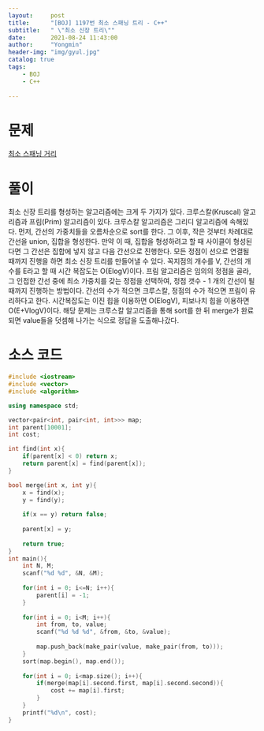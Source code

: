 ```yaml
---
layout:     post
title:      "[BOJ] 1197번 최소 스패닝 트리 - C++"
subtitle:   " \"최소 신장 트리\""
date:       2021-08-24 11:43:00
author:     "Yongmin"
header-img: "img/gyul.jpg"
catalog: true
tags:
    - BOJ
    - C++
  
---
```


# 문제
[최소 스패닝 거리](https://www.acmicpc.net/problem/1197)

# 풀이

최소 신장 트리를 형성하는 알고리즘에는 크게 두 가지가 있다. 크루스칼(Kruscal) 알고리즘과 프림(Prim) 알고리즘이 있다. 
크루스칼 알고리즘은 그리디 알고리즘에 속해있다. 먼저, 간선의 가중치들을 오름차순으로 sort를 한다.
그 이후, 작은 것부터 차례대로 간선을 union, 집합을 형성한다. 만약 이 때, 집합을 형성하려고 할 때 사이클이 형성된다면 그 간선은 집합에 넣지 않고 다음 간선으로 진행한다.
모든 정점이 선으로 연결될 때까지 진행을 하면 최소 신장 트리를 만들어낼 수 있다. 꼭지점의 개수를 V, 간선의 개수를 E라고 할 때 시간 복잡도는 O(ElogV)이다.
프림 알고리즘은 임의의 정점을 골라, 그 인접한 간선 중에 최소 가중치를 갖는 정점을 선택하여, 정점 갯수 - 1 개의 간선이 될 때까지 진행하는 방법이다. 
간선의 수가 적으면 크루스칼, 정점의 수가 적으면 프림이 유리하다고 한다. 시간복잡도는 이진 힙을 이용하면 O(ElogV), 피보나치 힙을 이용하면 O(E+VlogV)이다.
해당 문제는 크루스칼 알고리즘을 통해 sort를 한 뒤 merge가 완료되면 value들을 덧셈해 나가는 식으로 정답을 도출해나갔다.

# 소스 코드

```c++
#include <iostream>
#include <vector>
#include <algorithm>

using namespace std;

vector<pair<int, pair<int, int>>> map;
int parent[10001];
int cost;

int find(int x){
    if(parent[x] < 0) return x;
    return parent[x] = find(parent[x]);
}

bool merge(int x, int y){
    x = find(x);
    y = find(y);
    
    if(x == y) return false;
    
    parent[x] = y;
    
    return true;
}
int main(){
    int N, M;
    scanf("%d %d", &N, &M);
    
    for(int i = 0; i<=N; i++){
        parent[i] = -1;
    }
    
    for(int i = 0; i<M; i++){
        int from, to, value;
        scanf("%d %d %d", &from, &to, &value);
        
        map.push_back(make_pair(value, make_pair(from, to)));
    }
    sort(map.begin(), map.end());
    
    for(int i = 0; i<map.size(); i++){
        if(merge(map[i].second.first, map[i].second.second)){
            cost += map[i].first;
        }
    }
    printf("%d\n", cost);
}
```
